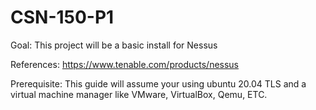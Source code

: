 # CSN-150-P1

Goal: This project will be a basic install for Nessus

References: https://www.tenable.com/products/nessus

Prerequisite: This guide will assume your using ubuntu 20.04 TLS and a virtual machine manager like VMware, VirtualBox, Qemu, ETC.
